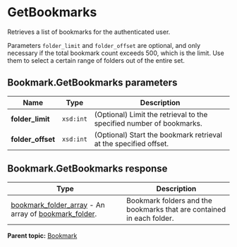 # GetBookmarks

Retrieves a list of bookmarks for the authenticated user.

Parameters `folder_limit` and `folder_offset` are optional, and only necessary if the total bookmark count exceeds 500, which is the limit. Use them to select a certain range of folders out of the entire set.

## Bookmark.GetBookmarks parameters

|Name|Type|Description|
|----|----|-----------|
|**folder_limit** |`xsd:int` |(Optional) Limit the retrieval to the specified number of bookmarks.|
|**folder_offset** |`xsd:int` |(Optional) Start the bookmark retrieval at the specified offset.|

## Bookmark.GetBookmarks response

|Type|Description|
|----|-----------|
| [bookmark_folder_array](../../data_types/r_bookmark_folder_array.md#) - An array of [bookmark_folder](../../data_types/r_bookmark_folder.md#).|Bookmark folders and the bookmarks that are contained in each folder.|

**Parent topic:** [Bookmark](../../methods/bookmark/c_methods_bookmark.md)

